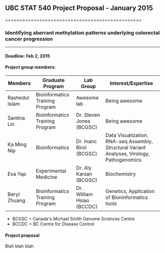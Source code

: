## UBC STAT 540 Project Proposal - January 2015
================================================
### Identifying aberrant methylation patterns underlying colorectal cancer progression
----------------
#### Deadline: Feb 2, 2015

#### Project group members:

Members	| Graduate Program |	Lab Group | Interest/Expertise |
------------- | -------------|------------- |------------- |
Rashedul Islam	|Bioinformatics Training Program| Awesome lab | Being awesome |
Santina Lin  |Bioinformatics Training Program| Dr. Steven Jones (BCGSC) | Being awesome |
Ka Ming Nip	|Bioinformatics| Dr. Inanc Birol (BCGSC) | Data Visualization, RNA-seq Assembly, Structural Variant Analyses, Virology, Pathogenomics|
Eva Yap	|Experimental Medicine|	Dr. Aly Karsan (BCGSC) | Biochemistry |
Beryl Zhuang	|Bioinformatics Training Program| Dr. William Hsiao (BCCDC) | Genetics, Application of Bioninformatics tools |
- BCGSC = Canada's Michael Smith Genome Sciences Centre
- BCCDC = BC Centre for Disease Control

#### Project proposal
Blah blah blah
